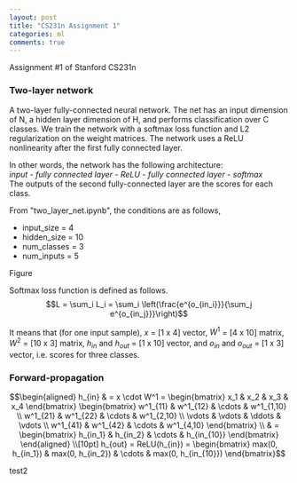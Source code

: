 ```yaml
---
layout: post
title: "CS231n Assignment 1"
categories: ml
comments: true
---
```


Assignment #1 of Stanford CS231n

### Two-layer network
A two-layer fully-connected neural network. The net has an input dimension of N, a hidden layer dimension of H, 
and performs classification over C classes. We train the network with a softmax loss function and L2 regularization on the
weight matrices. The network uses a ReLU nonlinearity after the first fully connected layer.


In other words, the network has the following architecture:  
_input - fully connected layer - ReLU - fully connected layer - softmax_  
The outputs of the second fully-connected layer are the scores for each class.

From "two_layer_net.ipynb", the conditions are as follows,
- input_size = 4
- hidden_size = 10
- num_classes = 3
- num_inputs = 5

Figure


Softmax loss function is defined as follows.  
$$L = \sum_i L_i = \sum_i \left(\frac{e^{o_{in_i}}}{\sum_j e^{o_{in_j}}}\right)$$  

It means that (for one input sample), $x$ = [1 x 4] vector, $W^1$ = [4 x 10] matrix, $W^2$ = [10 x 3] matrix, 
$h_{in}$ and $h_{out}$ = [1 x 10] vector, and $o_{in}$ and $o_{out}$ = [1 x 3] vector, i.e. scores for three classes.  

### Forward-propagation
$$\begin{aligned}
  h_{in} & = x \cdot W^1 = 
  \begin{bmatrix}
    x_1 & x_2 & x_3 & x_4 
  \end{bmatrix}
  \begin{bmatrix}
    w^1_{11} & w^1_{12} & \cdots & w^1_{1,10} \\
    w^1_{21} & w^1_{22} & \cdots & w^1_{2,10} \\
    \vdots & \vdots & \ddots & \vdots \\
    w^1_{41} & w^1_{42} & \cdots & w^1_{4,10}
  \end{bmatrix} \\
  & =
  \begin{bmatrix}
    h_{in_1} & h_{in_2} & \cdots & h_{in_{10}}
  \end{bmatrix}
\end{aligned} \\[10pt]
h_{out} = ReLU(h_{in}) = 
\begin{bmatrix}
  max(0, h_{in_1}) & max(0, h_{in_2}) & \cdots & max(0, h_{in_{10}})
\end{bmatrix}$$

test2
